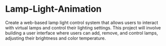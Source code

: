 # Lamp-Light-Animation
Create a web-based lamp light control system that allows users to interact with virtual lamps and control their lighting settings. This project will involve building a user interface where users can add, remove, and control lamps, adjusting their brightness and color temperature.
